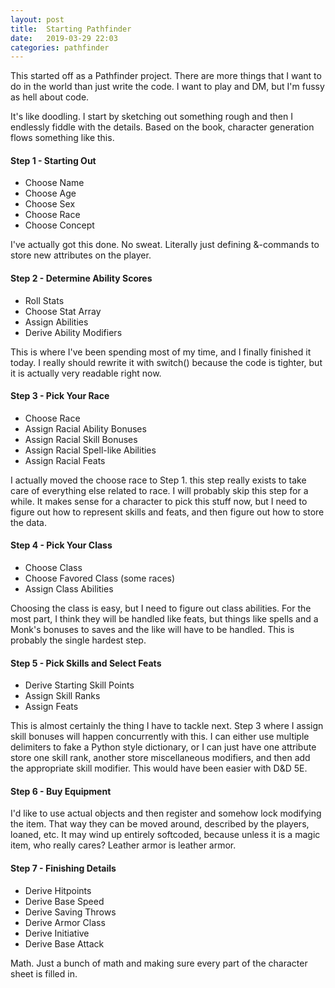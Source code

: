 ```yaml
---
layout: post
title:  Starting Pathfinder
date:   2019-03-29 22:03
categories: pathfinder
---
```

This started off as a Pathfinder project. There are more things that I want to do in the world than just write the code. I want to play and DM, but I'm fussy as hell about code. 

It's like doodling. I start by sketching out something rough and then I endlessly fiddle with the details. Based on the book, character generation flows something like this.

#### Step 1 - Starting Out
* Choose Name
* Choose Age
* Choose Sex
* Choose Race
* Choose Concept

I've actually got this done. No sweat. Literally just defining &-commands to store new attributes on the player.
	
#### Step 2 - Determine Ability Scores
* Roll Stats
* Choose Stat Array
* Assign Abilities
* Derive Ability Modifiers

This is where I've been spending most of my time, and I finally finished it today. I really should rewrite it with switch() because the code is tighter, but it is actually very readable right now.
	
#### Step 3 - Pick Your Race
* Choose Race
* Assign Racial Ability Bonuses
* Assign Racial Skill Bonuses
* Assign Racial Spell-like Abilities
* Assign Racial Feats

I actually moved the choose race to Step 1. this step really exists to take care of everything else related to race. I will probably skip this step for a while. It makes sense for a character to pick this stuff now, but I need to figure out how to represent skills and feats, and then figure out how to store the data.

#### Step 4 - Pick Your Class
* Choose Class
* Choose Favored Class (some races)
* Assign Class Abilities

Choosing the class is easy, but I need to figure out class abilities. For the most part, I think they will be handled like feats, but things like spells and a Monk's bonuses to saves and the like will have to be handled. This is probably the single hardest step.

#### Step 5 - Pick Skills and Select Feats
* Derive Starting Skill Points
* Assign Skill Ranks
* Assign Feats

This is almost certainly the thing I have to tackle next. Step 3 where I assign skill bonuses will happen concurrently with this. I can either use multiple delimiters to fake a Python style dictionary, or I can just have one attribute store one skill rank, another store miscellaneous modifiers, and then add the appropriate skill modifier. This would have been easier with D&D 5E.
	
#### Step 6 - Buy Equipment

I'd like to use actual objects and then register and somehow lock modifying the item. That way they can be moved around, described by the players, loaned, etc. It may wind up entirely softcoded, because unless it is a magic item, who really cares? Leather armor is leather armor.

#### Step 7 - Finishing Details
* Derive Hitpoints
* Derive Base Speed
* Derive Saving Throws
* Derive Armor Class
* Derive Initiative
* Derive Base Attack

Math. Just a bunch of math and making sure every part of the character sheet is filled in.